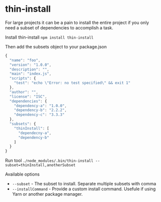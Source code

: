# thin-install

For large projects it can be a pain to install the entire project if you only need a subset of dependencies to accomplish a task.

Install thin-install
`npm install thin-install`

Then add the subsets object to your package.json

```javascript
{
  "name": "foo",
  "version": "1.0.0",
  "description": "",
  "main": "index.js",
  "scripts": {
    "test": "echo \"Error: no test specified\" && exit 1"
  },
  "author": "",
  "license": "ISC",
  "dependencies": {
    "dependency-a": "1.0.0",
    "dependency-b": "2.2.2",
    "dependency-c": "3.3.3"
  },
  "subsets": {
    "thinInstall": [
      "dependecny-a",
      "dependency-b"
    ]
  }
}
```

Run tool
`./node_modules/.bin/thin-install --subset=thinInstall,anotherSubset`

Available options

- `--subset` - The subset to install. Separate multiple subsets with comma
- `--installCommand` - Provide a custom install command. Usefule if using Yarn or another package manager.